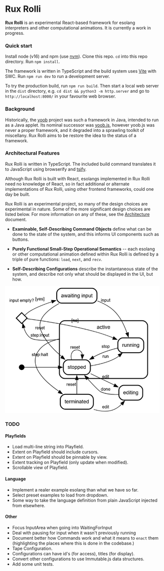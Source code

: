 Rux Rolli
=========

**Rux Rolli** is an experimental React-based framework for esolang
interpreters and other computational animations.  It is currently
a work in progress.

### Quick start

Install node (v16) and npm (use [nvm][]).  Clone this repo.  `cd` into this
repo directory.  Run `npm install`.

The framework is written in TypeScript and the build system uses
[Vite][] with SWC.  Run `npm run dev` to run a development server.

To try the production build, run `npm run build`.  Then start a
local web server in the `dist` directory, e.g.
`cd dist && python3 -m http.server` and go to `http://localhost:8000/`
in your favourite web browser.

### Background

Historically, the [yoob][] project was such a framework in Java,
intended to run as a Java applet.  Its nominal successor was
[yoob.js][], however yoob.js was never a proper framework, and it
degraded into a sprawling toolkit of miscellany.  Rux Rolli aims
to be restore the idea to the status of a framework.

### Architectural Features

Rux Rolli is written in TypeScript.  The included build command
translates it to JavaScript using browserify and [tsify][].

Although Rux Rolli is built with React, esolangs implemented in
Rux Rolli need no knowledge of React, so in fact additional or
alternate implementations of Rux Rolli, using other frontend
frameworks, could one day be built.

Rux Rolli is an experimental project, so many of the design
choices are experimental in nature.  Some of the more significant
design choices are listed below.  For more information on any
of these, see the [Architecture](doc/Architecture.md) document.

*   **Examinable, Self-Describing Command Objects** define
    what can be done to the state of the system, and this
    informs UI components such as buttons.

*   **Purely Functional Small-Step Operational Semantics**
    -- each esolang or other computational animation
    defined within Rux Rolli is defined by a triple of pure
    functions: `load`, `next`, and `recv`.

*   **Self-Describing Configurations** describe the
    instantaneous state of the system, and describe not
    only what should be displayed in the UI, but how.

![state machine diagram for Rux Rolli](images/state-machine-diagram.png?raw=true)

[yoob]: https://catseye.tc/node/yoob
[yoob.js]: https://catseye.tc/node/yoob.js
[tsify]: https://github.com/TypeStrong/tsify
[nvm]: https://github.com/nvm-sh/nvm
[Vite]: https://vitejs.dev/

### TODO

#### Playfields

*   Load multi-line string into Playfield.
*   Extent on Playfield should include cursors.
*   Extent on Playfield should be pinnable by view.
*   Extent tracking on Playfield (only update when modified).
*   Scrollable view of Playfield.

#### Language

*   Implement a realer example esolang than what we have so far.
*   Select preset examples to load from dropdown.
*   Some way to take the language definition from plain JavaScript injected from elsewhere.

#### Other

*   Focus InputArea when going into WaitingForInput
*   Deal with pausing for input when it wasn't previously running
*   Document better how Commands work and what it means to `enact` them
    (highlighting the places where this is done in the codebase.)
*   Tape Configuration.
*   Configurations can have id's (for access), titles (for display).
*   Convert other configurations to use Immutable.js data structures.
*   Add some unit tests.
